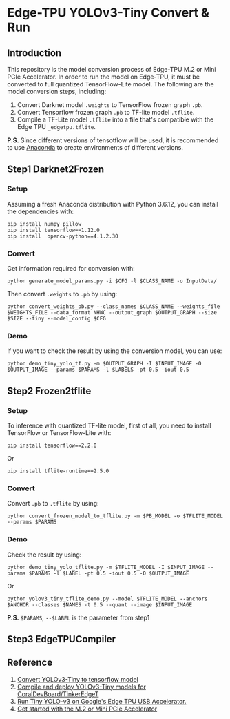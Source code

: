 # Edge-TPU YOLOv3-Tiny Convert & Run
## Introduction
This repository is the model conversion process of Edge-TPU M.2 or Mini PCIe Accelerator.
In order to run the model on Edge-TPU, it must be converted to full quantized TensorFlow-Lite model.
The following are the model conversion steps, including:
1. Convert Darknet model `.weights` to TensorFlow frozen graph `.pb`.
2. Convert Tensorflow frozen graph `.pb` to TF-lite model `.tflite`.
3. Compile a TF-Lite model `.tflite` into a file that's compatible with the Edge TPU `_edgetpu.tflite`.

**P.S.** Since different versions of tensotflow will be used, it is recommended to use [Anaconda](https://www.anaconda.com/download/) to create environments of different versions.

## Step1 Darknet2Frozen
### Setup
Assuming a fresh Anaconda distribution with Python 3.6.12, you can install the dependencies with:
```
pip install numpy pillow
pip install tensorflow==1.12.0
pip install  opencv-python==4.1.2.30
```
### Convert
Get information required for conversion with:
```
python generate_model_params.py -i $CFG -l $CLASS_NAME -o InputData/
```
Then convert `.weights` to `.pb` by using:
```
python convert_weights_pb.py --class_names $CLASS_NAME --weights_file $WEIGHTS_FILE --data_format NHWC --output_graph $OUTPUT_GRAPH --size $SIZE --tiny --model_config $CFG
```
### Demo
If you want to check the result by using the conversion  model, you can use:
```
python demo_tiny_yolo_tf.py -m $OUTPUT_GRAPH -I $INPUT_IMAGE -O $OUTPUT_IMAGE --params $PARAMS -l $LABELS -pt 0.5 -iout 0.5
```

## Step2 Frozen2tflite
### Setup
To inference with quantized TF-lite model, first of all, you need to install TensorFlow or TensorFlow-Lite with:
```
pip install tensorflow==2.2.0
```
Or 
```
pip install tflite-runtime==2.5.0
```
### Convert
Convert `.pb` to `.tflite` by using:
```
python convert_frozen_model_to_tflite.py -m $PB_MODEL -o $TFLITE_MODEL --params $PARAMS
```
### Demo
Check the result by using:
```
python demo_tiny_yolo_tflite.py -m $TFLITE_MODEL -I $INPUT_IMAGE --params $PARAMS -l $LABEL -pt 0.5 -iout 0.5 -O $OUTPUT_IMAGE
```
Or
```
python yolov3_tiny_tflite_demo.py --model $TFLITE_MODEL --anchors $ANCHOR --classes $NAMES -t 0.5 --quant --image $INPUT_IMAGE
```
**P.S.** `$PARAMS`, `--$LABEL` is the parameter from step1
## Step3 EdgeTPUCompiler

## Reference
1. [Convert YOLOv3-Tiny to tensorflow model](https://github.com/mystic123/tensorflow-yolo-v3)
2. [Compile and deploy YOLOv3-Tiny models for CoralDevBoard/TinkerEdgeT](https://github.com/KodeWorker/EdgeTPU-YOLOv3-Tiny)
3. [Run Tiny YOLO-v3 on Google's Edge TPU USB Accelerator.](https://github.com/guichristmann/edge-tpu-tiny-yolo)
4. [Get started with the M.2 or Mini PCIe Accelerator](https://coral.ai/docs/m2/get-started/)
